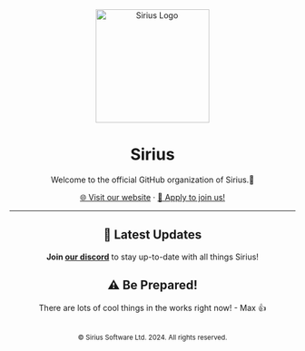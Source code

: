 <div align="center">
  <picture>
  <source media="(prefers-color-scheme: dark)" srcset="https://cdn.sirius.menu/assets/lightmode_sirius.svg" />
  <img alt="Sirius Logo" width="200" src="https://cdn.sirius.menu/assets/darkmode_sirius.svg"/>
  </picture>

  <h1>Sirius</h1>

  <p>Welcome to the official GitHub organization of Sirius.🌌</p>

  <a href="https://sirius.menu">🌐 Visit our website</a> · 
  <a href="https://apply.sirius.menu/">🚀 Apply to join us!</a>

  <hr>
  
  ## 🌠 Latest Updates
  **Join [our discord](https://discord.gg/sirius)** to stay up-to-date with all things Sirius!

  ## ⚠️ Be Prepared!
  There are lots of cool things in the works right now! - Max 👍

  <br>
  <sub>© Sirius Software Ltd. 2024. All rights reserved.</sub><br>
</div>
